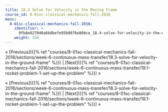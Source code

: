```yaml
---
title: 18.4 Solve for Velocity in the Moving Frame
course_id: 8-01sc-classical-mechanics-fall-2016
menu:
  8-01sc-classical-mechanics-fall-2016:
    identifier: >-
      9fb8e827040a6b8befe95b0076e804ce_18.4-solve-for-velocity-in-the-moving-frame
    weight: 150
---
```

« [Previous]({{% ref "courses/8-01sc-classical-mechanics-fall-2016/sections/week-6-continuous-mass-transfer/18.3-solve-for-velocity-in-the-ground-frame" %}}) | [Next]({{% ref "courses/8-01sc-classical-mechanics-fall-2016/sections/week-6-continuous-mass-transfer/19.1-rocket-problem-1-set-up-the-problem" %}}) »

« [Previous]({{% ref "courses/8-01sc-classical-mechanics-fall-2016/sections/week-6-continuous-mass-transfer/18.3-solve-for-velocity-in-the-ground-frame" %}}) | [Next]({{% ref "courses/8-01sc-classical-mechanics-fall-2016/sections/week-6-continuous-mass-transfer/19.1-rocket-problem-1-set-up-the-problem" %}}) »
